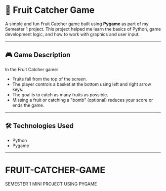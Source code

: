 # 🍎 Fruit Catcher Game

A simple and fun Fruit Catcher game built using **Pygame** as part of my Semester 1 project. This project helped me learn the basics of Python, game development logic, and how to work with graphics and user input.

---

## 🎮 Game Description

In the Fruit Catcher game:

- Fruits fall from the top of the screen.
- The player controls a basket at the bottom using left and right arrow keys.
- The goal is to catch as many fruits as possible.
- Missing a fruit or catching a "bomb" (optional) reduces your score or ends the game.

---

## 🛠️ Technologies Used

- Python 
- Pygame

---  
# FRUIT-CATCHER-GAME
SEMESTER 1 MINI PROJECT USING PYGAME 
